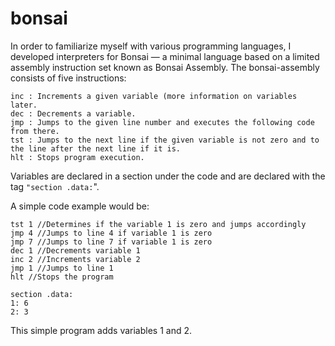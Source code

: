 # bonsai
In order to familiarize myself with various programming languages, I developed interpreters for Bonsai — a minimal language based on a limited assembly instruction set known as Bonsai Assembly.
The bonsai-assembly consists of five instructions:
```
inc : Increments a given variable (more information on variables later.
dec : Decrements a variable.
jmp : Jumps to the given line number and executes the following code from there.
tst : Jumps to the next line if the given variable is not zero and to the line after the next line if it is.
hlt : Stops program execution.
```
Variables are declared in a section under the code and are declared with the tag `"section .data:`".

A simple code example would be:
```
tst 1 //Determines if the variable 1 is zero and jumps accordingly
jmp 4 //Jumps to line 4 if variable 1 is zero
jmp 7 //Jumps to line 7 if variable 1 is zero
dec 1 //Decrements variable 1
inc 2 //Increments variable 2
jmp 1 //Jumps to line 1
hlt //Stops the program

section .data:
1: 6
2: 3
```

This simple program adds variables 1 and 2.


